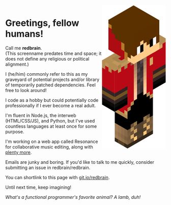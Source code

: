 <img src = 'https://github.com/redbrain/redbrain/raw/master/fullbody.png' alt = 'An image' align='right'/>

# Greetings, fellow humans!  


Call me **redbrain**.  
(This screenname predates time and space; it does not define any religious or political alignment.)  

I (he/him) commonly refer to this as my graveyard of potential projects and/or library of temporarily patched dependencies. Feel free to look around!  

I code as a hobby but could potentially code professionally if I ever become a real adult.  

I'm fluent in Node.js, the interweb (HTML/CSS/JS), and Python, but I've used countless languages at least once for some purpose.  

I'm working on a web app called Resonance for collaborative music editing, along with [plenty more](https://redbrain.github.io).

Emails are junky and boring. If you'd like to talk to me quickly, consider submitting an issue in redbrain/redbrain.  

You can shortlink to this page with [git.io/redbrain](https://git.io/redbrain).  

Until next time, keep imagining!   


*What's a functional programmer's favorite animal? A lamb, duh!*

<!-- redbrain/redbrain is a ✨ special ✨ repository because its `README.md` (this file) appears on your GitHub profile. Here are some ideas to get you started:
🔭 I’m currently working on ... / 🌱 I’m currently learning ... / 👯 I’m looking to collaborate on ... / 🤔 I’m looking for help with ...
💬 Ask me about ... / 📫 How to reach me: ... / 😄 Pronouns: ... / ⚡ Fun fact: ... -->
